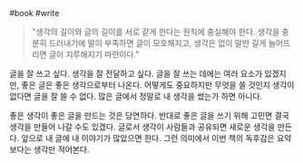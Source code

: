 #book #write 

> "생각의 길이와 글의 길이를 서로 같게 한다는 원칙에 충실해야 한다. 생각을 충분히 드러내기에 말이 부족하면 글이 모호해지고, 생각은 없이 말만 길게 늘어뜨리면 글이 지루해지기 마련이다."

글을 잘 쓰고 싶다. 생각을 잘 전달하고 싶다. 글을 잘 쓰는 데에는 여러 요소가 있겠지만, 좋은 글은 좋은 생각으로부터 나온다. 어떻게도 중요하지만 무엇을 쓸 것인지 생각이 없다면 글을 잘 쓸 수 없다. 많은 글에서 정말로 내 생각을 썼는가 하면 아니다. 

좋은 생각이 좋은 글을 만드는 것은 당연하다. 반대로 좋은 글을 쓰기 위해 고민면 결국 생각을 만들어 나갈 수도 있겠다. 글로서 생각이 사람들과 공유되면 새로운 생각을 만든다. 앞으로 내 글에 내 이야기가 많았으면 한다. 그런 의미에서 이번 책의 독후감은 요약보다는 생각만 적어본다.
